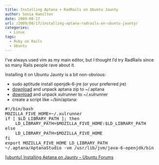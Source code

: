 ```yaml
---
title: Installing Aptana + RadRails on Ubuntu Jaunty
author: Sonia Hamilton
date: 2009-08-17
url: /2009/08/17/installing-aptana-radrails-on-ubuntu-jaunty/
categories:
  - Linux
tags:
  - Ruby on Rails
  - Ubuntu
---
```

I&#8217;ve always used vim as my main editor, but I thought I&#8217;d try RadRails since so many Rails people rave about it.

<!--more-->

Installing it on Ubuntu Jaunty is a bit non-obvious:

  * sudo aptitude install openjdk-6-jre (or your preferred jre)
  * [download][1] and unpack aptana zip to ~/.aptana
  * [download][2] and unpack xulrunner to ~/.xulrunner
  * create a script like ~/bin/aptana:

<pre>#!/bin/bash
MOZILLA_FIVE_HOME=~/.xulrunner
if [ $LD_LIBRARY_PATH ]; then
    LD_LIBRARY_PATH=$MOZILLA_FIVE_HOME:$LD_LIBRARY_PATH
else
    LD_LIBRARY_PATH=$MOZILLA_FIVE_HOME
fi
export MOZILLA_FIVE_HOME LD_LIBRARY_PATH
~/.aptana/AptanaStudio -vm /usr/lib/jvm/java-6-openjdk/bin</pre>

[[ubuntu] Installing Aptana on Jaunty &#8211; Ubuntu Forums][3]

 [1]: http://www.aptana.com/rails
 [2]: http://releases.mozilla.org/pub/mozilla.org/xulrunner/releases/1.8.1.3/contrib/linux-i686/xulrunner-1.8.1.3.en-US.linux-i686-20080128.tar.gz
 [3]: http://ubuntuforums.org/showthread.php?t=1139154
